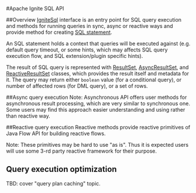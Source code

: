#Apache Ignite SQL API

##Overview
[IgniteSql]('IgniteSql') interface is an entry point for SQL query execution and methods for running queries in sync, async or reactive 
ways and provide method for creating [SQL statement](Statement.java).
 
An SQL statement holds a context that queries will be executed against (e.g. default query timeout, or some hints, which may affects 
SQL query execution flow, and SQL extension/plugin specific hints).

The result of SQL query is represented with [ResultSet](ResultSet.java), [AsyncResultSet](./async/AsyncResultSet.java),
and [ReactiveResultSet](./reactive/ReactiveResultSet.java) classes, which provides the result itself and metadata for it.
The query may return either `boolean` value (for a conditional query), or number of affected rows (for DML query), or a set of rows. 

##Async query execution
Note: Asynchronous API offers user methods for asynchronous result processing, which are very similar to synchronous one. Some users may
find this approach easier understanding and using rather than reactive way.

##Reactive query execution
Reactive methods provide reactive primitives of Java Flow API for building reactive flows.
 
Note: These primitives may be hard to use "as is". Thus it is expected users will use some 3-rd party reactive framework for their purpose. 

## Query execution optimization
TBD: cover "query plan caching" topic.

    
